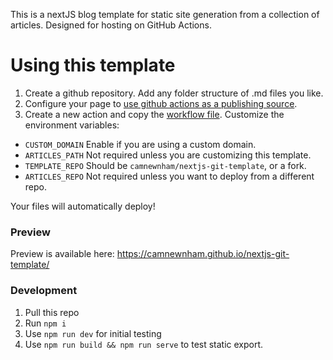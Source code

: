 This is a nextJS blog template for static site generation from a collection of articles. Designed for hosting on GitHub Actions.

# Using this template
1. Create a github repository. Add any folder structure of .md files you like.
2. Configure your page to [use github actions as a publishing source](https://docs.github.com/en/enterprise-server@3.12/pages/getting-started-with-github-pages/configuring-a-publishing-source-for-your-github-pages-site).
3. Create a new action and copy the [workflow file](/.github/workflows/nextjs.yml). Customize the environment variables:

- `CUSTOM_DOMAIN` Enable if you are using a custom domain.
- `ARTICLES_PATH` Not required unless you are customizing this template.
- `TEMPLATE_REPO` Should be `camnewnham/nextjs-git-template`, or a fork.
- `ARTICLES_REPO` Not required unless you want to deploy from a different repo.

Your files will automatically deploy!

### Preview
Preview is available here: https://camnewnham.github.io/nextjs-git-template/

### Development
1. Pull this repo
2. Run `npm i`
3. Use `npm run dev` for initial testing
4. Use `npm run build && npm run serve` to test static export.

